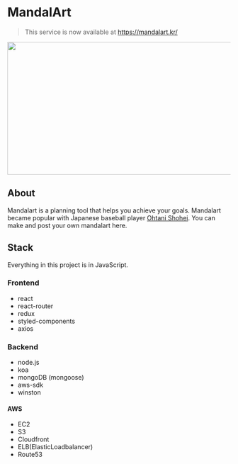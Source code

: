 # MandalArt

> This service is now available at https://mandalart.kr/

<center><img src="https://mandalart.kr/ogimage.png" width="650" height="300"></center>

## About

Mandalart is a planning tool that helps you achieve your goals.
Mandalart became popular with Japanese baseball player [Ohtani Shohei](https://en.wikipedia.org/wiki/Shohei_Ohtani).
You can make and post your own mandalart here.

## Stack

Everything in this project is in JavaScript. 

### Frontend

- react
- react-router
- redux
- styled-components
- axios

### Backend

- node.js
- koa
- mongoDB (mongoose)
- aws-sdk
- winston

#### AWS

- EC2
- S3
- Cloudfront
- ELB(ElasticLoadbalancer)
- Route53
